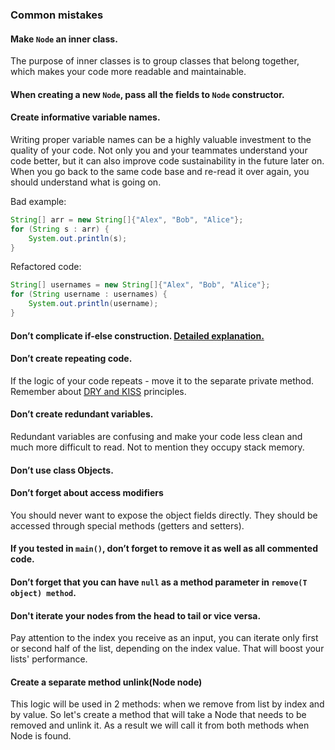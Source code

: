 ### Common mistakes

#### Make `Node` an inner class.
The purpose of inner classes is to group classes that belong together, which makes your code more readable and maintainable.
#### When creating a new `Node`, pass all the fields to `Node` constructor.
#### Create informative variable names.
Writing proper variable names can be a highly valuable investment to the quality of your code. 
Not only you and your teammates understand your code better, but it can also improve code sustainability in the future later on. 
When you go back to the same code base and re-read it over again, you should understand what is going on.

Bad example:
```java
String[] arr = new String[]{"Alex", "Bob", "Alice"};
for (String s : arr) {
    System.out.println(s);
}
```
Refactored code:
```java
String[] usernames = new String[]{"Alex", "Bob", "Alice"};
for (String username : usernames) {
    System.out.println(username);
}
```
#### Don’t complicate if-else construction. [Detailed explanation.](https://www.youtube.com/watch?v=P-UmyrbGjwE&list=PL7FuXFaDeEX1smwnp-9ri8DBpgdo7Msu2)
#### Don’t create repeating code.
If the logic of your code repeats - move it to the separate private method. 
Remember about [DRY and KISS](https://dzone.com/articles/software-design-principles-dry-and-kiss) principles.
#### Don’t create redundant variables.
Redundant variables are confusing and make your code less clean and much more difficult to read. Not to mention they occupy stack memory.
#### Don’t use class Objects.
#### Don’t forget about access modifiers
You should never want to expose the object fields directly. They should be accessed through special methods (getters and setters).
#### If you tested in `main()`, don’t forget to remove it as well as all commented code.
#### Don’t forget that you can have `null` as a method parameter in `remove(T object) method`.
#### Don't iterate your nodes from the head to tail or vice versa.
Pay attention to the index you receive as an input, you can iterate only first or second half of the list, 
depending on the index value. That will boost your lists' performance.
#### Create a separate method unlink(Node node)
This logic will be used in 2 methods: when we remove from list by index and by value. So let's create a method that will take a Node 
that needs to be removed and unlink it. As a result we will call it from both methods when Node is found.
